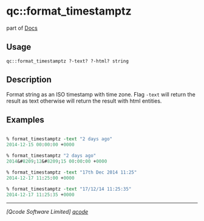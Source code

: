 qc::format_timestamptz
======================

part of [Docs](../index.md)

Usage
-----
`qc::format_timestamptz ?-text? ?-html? string`

Description
-----------
Format string as an ISO timestamp with time zone.
Flag `-text` will return the result as text otherwise will return the result with html entities.

Examples
--------
```tcl

% format_timestamptz -text "2 days ago"
2014-12-15 00:00:00 +0000

% format_timestamptz "2 days ago"
2014&#8209;12&#8209;15 00:00:00 +0000

% format_timestamptz -text "17th Dec 2014 11:25"
2014-12-17 11:25:00 +0000

% format_timestamptz -text "17/12/14 11:25:35"
2014-12-17 11:25:35 +0000

```

----------------------------------
*[Qcode Software Limited] [qcode]*

[qcode]: http://www.qcode.co.uk "Qcode Software"